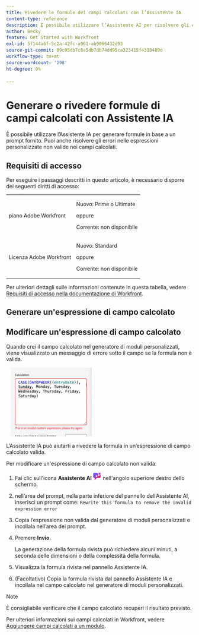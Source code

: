 ```yaml
---
title: Rivedere le formule dei campi calcolati con l’Assistente IA
content-type: reference
description: È possibile utilizzare l’Assistente AI per risolvere gli errori nelle espressioni personalizzate non valide nei campi calcolati.
author: Becky
feature: Get Started with Workfront
exl-id: 5f144a6f-5c2a-42fc-a961-ab9066432d93
source-git-commit: 09c05db7c6a5db7db74dd95ca323415f4318489d
workflow-type: tm+mt
source-wordcount: '298'
ht-degree: 0%

---
```


# Generare o rivedere formule di campi calcolati con Assistente IA

È possibile utilizzare l’Assistente IA per generare formule in base a un prompt fornito. Puoi anche risolvere gli errori nelle espressioni personalizzate non valide nei campi calcolati.

## Requisiti di accesso

Per eseguire i passaggi descritti in questo articolo, è necessario disporre dei seguenti diritti di accesso:

<table style="table-layout:auto"> 
 <col> 
 <col> 
 <tbody> 
  <tr> 
   <td role="rowheader">piano Adobe Workfront</td> 
   <td><p>Nuovo: Prime o Ultimate</p>
       <p>oppure</p>
       <p>Corrente: non disponibile</p></td>
  </tr> 
  <tr> 
   <td role="rowheader">Licenza Adobe Workfront</td> 
   <td><p>Nuovo: Standard</p>
       <p>oppure</p>
       <p>Corrente: non disponibile</p></td>
  </tr> 
 </tbody> 
</table>

Per ulteriori dettagli sulle informazioni contenute in questa tabella, vedere [Requisiti di accesso nella documentazione di Workfront](/help/quicksilver/administration-and-setup/add-users/access-levels-and-object-permissions/access-level-requirements-in-documentation.md).

## Generare un&#39;espressione di campo calcolato

## Modificare un&#39;espressione di campo calcolato

Quando crei il campo calcolato nel generatore di moduli personalizzati, viene visualizzato un messaggio di errore sotto il campo se la formula non è valida.

![Errore espressione non valida](assets/invalid-expression.png)

L’Assistente IA può aiutarti a rivedere la formula in un’espressione di campo calcolato valida.

Per modificare un&#39;espressione di campo calcolato non valida:

1. Fai clic sull&#39;icona **Assistente AI** ![Icona Assistente AI](assets/ai-assistant-icon.png) nell&#39;angolo superiore destro dello schermo.
1. nell’area del prompt, nella parte inferiore del pannello dell’Assistente AI, inserisci un prompt come:
   `Rewrite this formula to remove the invalid expression error`
1. Copia l’espressione non valida dal generatore di moduli personalizzati e incollala nell’area dei prompt.
1. Premere **Invio**.

   La generazione della formula rivista può richiedere alcuni minuti, a seconda delle dimensioni o della complessità della formula.
1. Visualizza la formula rivista nel pannello Assistente IA.
1. (Facoltativo) Copia la formula rivista dal pannello Assistente IA e incollala nel campo calcolato nel generatore di moduli personalizzati.

>[!NOTE]
>
>È consigliabile verificare che il campo calcolato recuperi il risultato previsto.

Per ulteriori informazioni sui campi calcolati in Workfront, vedere [Aggiungere campi calcolati a un modulo](/help/quicksilver/administration-and-setup/customize-workfront/create-manage-custom-forms/form-designer/design-a-form/add-a-calculated-field.md).


